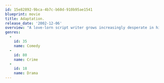 ```yaml
---
id: 15e82892-9bca-4b7c-b60d-910b95ae1541
blueprint: movie
title: Adaptation.
release_date: '2002-12-06'
overview: "A love-lorn script writer grows increasingly desperate in his quest to adapt the book 'The Orchid Thief'."
genres:
  -
    id: 35
    name: Comedy
  -
    id: 80
    name: Crime
  -
    id: 18
    name: Drama
---
```


